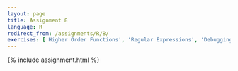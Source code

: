 ```yaml
---
layout: page
title: Assignment 8
language: R
redirect_from: /assignments/R/8/
exercises: ['Higher Order Functions', 'Regular Expressions', 'Debugging', 'Tests']
---
```


{% include assignment.html %}
